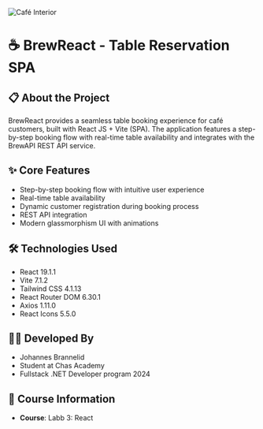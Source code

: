 ![Café Interior](https://images.unsplash.com/photo-1554118811-1e0d58224f24?w=800&auto=format&fit=crop&q=80)

# ☕ BrewReact - Table Reservation SPA

## 📋 About the Project

BrewReact provides a seamless table booking experience for café customers, built with React JS + Vite (SPA).
The application features a step-by-step booking flow with real-time table availability and integrates with the BrewAPI REST API service.

## ✨ Core Features

- Step-by-step booking flow with intuitive user experience
- Real-time table availability
- Dynamic customer registration during booking process
- REST API integration
- Modern glassmorphism UI with animations

## 🛠️ Technologies Used

- React 19.1.1
- Vite 7.1.2
- Tailwind CSS 4.1.13
- React Router DOM 6.30.1
- Axios 1.11.0
- React Icons 5.5.0

## 👨‍💻 Developed By

- Johannes Brannelid
- Student at Chas Academy
- Fullstack .NET Developer program 2024

## 📅 Course Information

- **Course**: Labb 3: React
